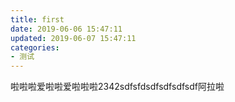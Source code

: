 ```yaml
---
title: first
date: 2019-06-06 15:47:11
updated: 2019-06-07 15:47:11
categories:
- 测试
---
```



啦啦啦爱啦啦爱啦啦啦2342sdfsfdsdfsdfsdfsdf阿拉啦
